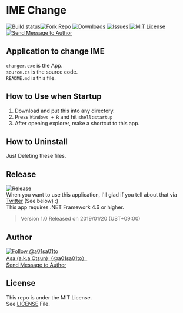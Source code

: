 # IME Change

[![Build status](https://ci.appveyor.com/api/projects/status/8vhpetud2wqwtwhq?svg=true)](https://ci.appveyor.com/project/a01sa01to/imechange)[![Fork Repo](https://img.shields.io/github/forks/a01sa01to/IMEChange?style=social&maxAge=3600)](https://github.com/a01sa01to/IMEChange/fork) [![Downloads](https://img.shields.io/github/downloads/a01sa01to/IMEChange/total?maxAge=3600, "Download")](https://github.com/a01sa01to/IMEChange/releases) [![Issues](https://img.shields.io/github/issues/a01sa01to/IMEChange?maxAge=3600, "Issues")](https://github.com/a01sa01to/IMEChange/issues) [![MIT License](https://img.shields.io/github/license/a01sa01to/IMEChange?maxAge=3600, "License")](https://github.com/a01sa01to/IMEChange/blob/master/LICENSE) [![Send Message to Author](https://img.shields.io/static/v1?style=flat&logo=twitter&label=Message&color=1da1f2&link=https%3A%2F%2Ftwitter.com%2Fmessages%2Fcompose%3Frecipient_id%3D4273512934&link=https%3A%2F%2Ftwitter.com%2Fmessages%2Fcompose%3Frecipient_id%3D4273512934&message=%40a01sa01to&maxAge=3600, "Send Message to Author")](https://twitter.com/messages/compose?recipient_id=4273512934)<br>

## Application to change IME

`changer.exe` is the App.<br>
`source.cs` is the source code.<br>
`README.md` is this file.

## How to Use when Startup

1. Download and put this into any directory.
2. Press `Windows + R` and hit `shell:startup`
3. After opening explorer, make a shortcut to this app.

## How to Uninstall

Just Deleting these files.

## Release

[![Release](https://img.shields.io/github/v/release/a01sa01to/IMEChange?label=Latest%20release&maxAge=3600)](https://github.com/a01sa01to/IMEChange/releases)<br>
When you want to use this application, I'll glad if you tell about that via [Twitter](https://twitter.com/a01sa01to) (See below) :)<br>
This app requires .NET Framework 4.6 or higher.

> Version 1.0 Released on 2019/01/20 (UST+09:00)

## Author

[![Follow @a01sa01to](https://img.shields.io/twitter/follow/a01sa01to?label=Follow&style=social&maxAge=3600, "Follow")](https://twitter.com/intent/follow?screen_name=a01sa01to)<br>
[Asa (a.k.a Otsun)（@a01sa01to）](https://twitter.com/a01sa01to)<br>
[Send Message to Author](https://twitter.com/messages/compose?recipient_id=4273512934)

## License

This repo is under the MIT License.<br>
See [LICENSE](https://github.com/a01sa01to/IMEChange/blob/master/LICENSE) File.
